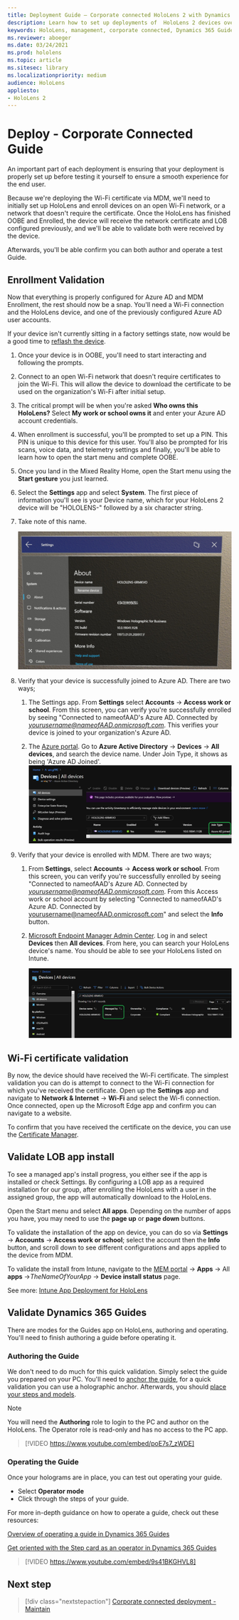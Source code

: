 ```yaml
---
title: Deployment Guide – Corporate connected HoloLens 2 with Dynamics 365 Guides - Deploy
description: Learn how to set up deployments of  HoloLens 2 devices over a corporate Connected network with Dynamics 365 Guides.
keywords: HoloLens, management, corporate connected, Dynamics 365 Guides, AAD, Azure AD, MDM, Mobile Device Management
ms.reviewer: aboeger
ms.date: 03/24/2021
ms.prod: hololens
ms.topic: article
ms.sitesec: library
ms.localizationpriority: medium
audience: HoloLens
appliesto:
- HoloLens 2
---
```


# Deploy - Corporate Connected Guide

An important part of each deployment is ensuring that your deployment is properly set up before testing it yourself to ensure a smooth experience for the end user.

Because we're deploying the Wi-Fi certificate via MDM, we'll need to initially set up HoloLens and enroll devices on an open Wi-Fi network, or a network that doesn't require the certificate. Once the HoloLens has finished OOBE and Enrolled, the device will receive the network certificate and LOB configured previously, and we'll be able to validate both were received by the device.

Afterwards, you'll be able confirm you can both author and operate a test Guide.

## Enrollment Validation

Now that everything is properly configured for Azure AD and MDM Enrollment, the rest should now be a snap. You'll need a Wi-Fi connection and the HoloLens device, and one of the previously configured Azure AD user accounts.

If your device isn't currently sitting in a factory settings state, now would be a good time to [reflash the device](/hololens/hololens-recovery#clean-reflash-the-device).

1. Once your device is in OOBE, you'll need to start interacting and following the prompts.

2. Connect to an open Wi-Fi network that doesn't require certificates to join the Wi-Fi. This will allow the device to download the certificate to be used on the organization's Wi-Fi after initial setup.

3. The critical prompt will be when you're asked **Who owns this HoloLens?** Select **My work or school owns it** and enter your Azure AD account credentials.

4. When enrollment is successful, you'll be prompted to set up a PIN. This PIN is unique to this device for this user. You'll also be prompted for Iris scans, voice data, and telemetry settings and finally, you'll be able to learn how to open the start menu and complete OOBE.

5. Once you land in the Mixed Reality Home, open the Start menu using the **Start gesture** you just learned.

6. Select the **Settings** app and select **System**. The first piece of information you'll see is your Device name, which for your HoloLens 2 device will be &quot;HOLOLENS-&quot; followed by a six character string.

7. Take note of this name.

    ![HoloLens 2 Settings screen.](./images/hololens2-settings-about.jpg)

8. Verify that your device is successfully joined to Azure AD. There are two ways;

    1.  The Settings app. From **Settings** select **Accounts** -> **Access work or school**. From this screen, you can verify you're successfully enrolled by seeing &quot;Connected to nameofAAD&#39;s Azure AD. Connected by *yourusername@nameofAAD.onmicrosoft.com*. This verifies your device is joined to your organization&#39;s Azure AD.

    1. The [Azure portal](https://portal.azure.com/#home). Go to **Azure Active Directory** -> **Devices** -> **All devices**, and search the device name. Under Join Type, it shows as being 'Azure AD Joined'.
        ![Verify Join Type in Azure AD.](./images/hololens2-devices-all-devices.png)

9. Verify that your device is enrolled with MDM. There are two ways;

    1. From **Settings**, select **Accounts** -> **Access work or school**. From this screen, you can verify you're successfully enrolled by seeing &quot;Connected to nameofAAD&#39;s Azure AD. Connected by *yourusername@nameofAAD.onmicrosoft.com*. From this Access work or school account by selecting &quot;Connected to nameofAAD&#39;s Azure AD. Connected by yourusername@nameofAAD.onmicrosoft.com&quot; and select the **Info** button.

    1. [Microsoft Endpoint Manager Admin Center](https://endpoint.microsoft.com/#home). Log in and select  **Devices**  then  **All devices**. From here, you can search your HoloLens device&#39;s name. You should be able to see your HoloLens listed on Intune.

        ![Verify managed by Intune in Azure AD.](./images/hololens2-devices-all-devices2.png)


## Wi-Fi certificate validation

By now, the device should have received the Wi-Fi certificate. The simplest validation you can do is attempt to connect to the Wi-Fi connection for which you&#39;ve received the certificate. Open up the **Settings** app and navigate to **Network &amp; Internet** -> **Wi-Fi** and select the Wi-fi connection. Once connected, open up the Microsoft Edge app and confirm you can navigate to a website.

To confirm that you have received the certificate on the device, you can use the [Certificate Manager](/hololens/certificate-manager).

## Validate LOB app install

To see a managed app's install progress, you either see if the app is installed or check Settings. By configuring a LOB app as a required installation for our group, after enrolling the HoloLens with a user in the assigned group, the app will automatically download to the HoloLens.

Open the Start menu and select **All apps**. Depending on the number of apps you have, you may need to use the **page up** or **page down** buttons.

To validate the installation of the app on device, you can do so via **Settings** -> **Accounts** -> **Access work or school**; select the account then the **Info** button, and scroll down to see different configurations and apps applied to the device from MDM.

To validate the install from Intune, navigate to the [MEM portal](https://endpoint.microsoft.com/#home) -> **Apps** -> All **apps** ->*TheNameOfYourApp* -> **Device install status** page.

See more: [Intune App Deployment for HoloLens](/hololens/app-deploy-intune)

## Validate Dynamics 365 Guides

There are modes for the Guides app on HoloLens, authoring and operating. You'll need to finish authoring a guide before operating it.

### Authoring the Guide

We don't need to do much for this quick validation. Simply select the guide you prepared on your PC. You'll need to [anchor the guide](/dynamics365/mixed-reality/guides/hololens-app-anchor), for a quick validation you can use a holographic anchor. Afterwards, you should [place your steps and models](/dynamics365/mixed-reality/guides/hololens-app-orientation).

>[!NOTE]
> You will need the **Authoring** role to login to the PC and author on the HoloLens. The Operator role is read-only and has no access to the PC app.

> [!VIDEO https://www.youtube.com/embed/poE7s7_zWDE]

### Operating the Guide

Once your holograms are in place, you can test out operating your guide. 
- Select **Operator mode**
- Click through the steps of your guide.

For more in-depth guidance on how to operate a guide, check out these resources:

[Overview of operating a guide in Dynamics 365 Guides](/dynamics365/mixed-reality/guides/operator-overview)

[Get oriented with the Step card as an operator in Dynamics 365 Guides](/dynamics365/mixed-reality/guides/operator-step-card-orientation)

> [!VIDEO https://www.youtube.com/embed/9s41BKGHVL8]

## Next step 
> [!div class="nextstepaction"]
> [Corporate connected deployment - Maintain](hololens2-corp-connected-maintain.md)
